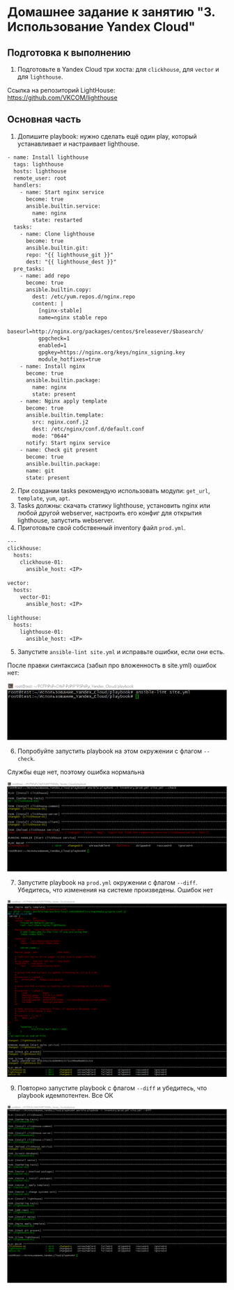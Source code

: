 # Домашнее задание к занятию "3. Использование Yandex Cloud"

## Подготовка к выполнению

1. Подготовьте в Yandex Cloud три хоста: для `clickhouse`, для `vector` и для `lighthouse`.

Ссылка на репозиторий LightHouse: https://github.com/VKCOM/lighthouse

## Основная часть

1. Допишите playbook: нужно сделать ещё один play, который устанавливает и настраивает lighthouse.

```
- name: Install lighthouse
  tags: lighthouse
  hosts: lighthouse
  remote_user: root
  handlers:
    - name: Start nginx service
      become: true
      ansible.builtin.service:
        name: nginx
        state: restarted
  tasks:
    - name: Clone lighthouse
      become: true
      ansible.builtin.git:
      repo: "{{ lighthouse_git }}"
      dest: "{{ lighthouse_dest }}"
  pre_tasks:
    - name: add repo
      become: true
      ansible.builtin.copy:
        dest: /etc/yum.repos.d/nginx.repo
        content: |
          [nginx-stable]
          name=nginx stable repo
          baseurl=http://nginx.org/packages/centos/$releasever/$basearch/
          gpgcheck=1
          enabled=1
          gpgkey=https://nginx.org/keys/nginx_signing.key
          module_hotfixes=true
    - name: Install nginx
      become: true
      ansible.builtin.package:
        name: nginx
        state: present
    - name: Nginx apply template
      become: true
      ansible.builtin.template:
        src: nginx.conf.j2
        dest: /etc/nginx/conf.d/default.conf
        mode: "0644"
      notify: Start nginx service
    - name: Check git present
      become: true
      ansible.builtin.package:
      name: git
      state: present
```

2. При создании tasks рекомендую использовать модули: `get_url`, `template`, `yum`, `apt`.
3. Tasks должны: скачать статику lighthouse, установить nginx или любой другой webserver, настроить его конфиг для открытия lighthouse, запустить webserver.
4. Приготовьте свой собственный inventory файл `prod.yml`.

```
---
clickhouse:
  hosts:
    clickhouse-01:
      ansible_host: <IP>

vector:
  hosts:
    vector-01:
      ansible_host: <IP>

lighthouse:
  hosts:
    lighthouse-01:
      ansible_host: <IP>
```

5. Запустите `ansible-lint site.yml` и исправьте ошибки, если они есть.

После правки синтаксиса (забыл про вложенность в site.yml) ошибок нет:
<p><img src="img\pic1.png">

6. Попробуйте запустить playbook на этом окружении с флагом `--check`.

Службы еще нет, поэтому ошибка нормальна 

<p><img src="img\pic2.png">

7. Запустите playbook на `prod.yml` окружении с флагом `--diff`. Убедитесь, что изменения на системе произведены.
Ошибок нет

<p><img src="img\pic3.png">

9. Повторно запустите playbook с флагом `--diff` и убедитесь, что playbook идемпотентен.
Все ОК

<p><img src="img\pic4.png">

